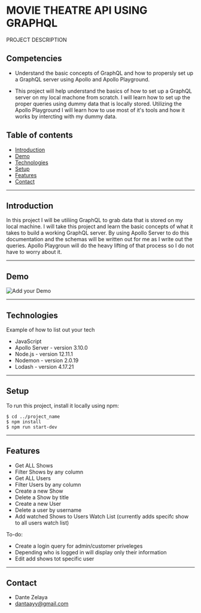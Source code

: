 # MOVIE THEATRE API USING GRAPHQL

PROJECT DESCRIPTION

## Competencies

- Understand the basic concepts of GraphQL and how to propersly set up a GraphQL server using Apollo and Apollo Playground.

- This project will help understand the basics of how to set up a GraphQL server on my local machone from scratch. I will learn how to set up the proper
queries using dummy data that is locally stored. Utilizing the Apollo Playground I will learn how to use most of it's tools and how it works by
intercting with my dummy data.

## Table of contents

- [Introduction](#introduction)
- [Demo](#demo)
- [Technologies](#technologies)
- [Setup](#setup)
- [Features](#features)
- [Contact](#contact)

---

## Introduction

In this project I will be utiliing GraphQL to grab data that is stored on my local machine. I will take this project and learn the basic concepts
of what it takes to build a working GraphQL server. By using Apollo Server to do this documentation and the schemas will be written out for me
as I write out the queries. Apollo Playgroun will do the heavy lifting of that process so I do not have to worry about it.


---

## Demo

![Add your Demo](readme_assets/screen.gif) 

---

## Technologies
Example of how to list out your tech

- JavaScript
- Apollo Server - version 3.10.0
- Node.js - version 12.11.1
- Nodemon - version 2.0.19
- Lodash - version 4.17.21

---

## Setup

To run this project, install it locally using npm:

```
$ cd ../project_name
$ npm install
$ npm run start-dev
```

---

## Features

- Get ALL Shows
- Filter Shows by any column
- Get ALL Users
- Filter Users by any column
- Create a new Show
- Delete a Show by title
- Create a new User
- Delete a user by username
- Add watched Shows to Users Watch List (currently adds specifc show to all users watch list)

To-do:

- Create a login query for admin/customer priveleges
- Depending who is logged in will display only their information
- Edit add shows tot specific user

---

## Contact

- Dante Zelaya
- dantaayy@gmail.com
